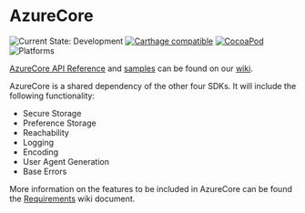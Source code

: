 # AzureCore

![Current State: Development](https://img.shields.io/badge/Current_State-Development-blue.svg) [![Carthage compatible](https://img.shields.io/badge/Carthage-compatible-4BC51D.svg?style=flat)](https://github.com/Carthage/Carthage) [![CocoaPod](https://img.shields.io/cocoapods/v/AzureCore.svg)](https://cocoapods.org/pods/AzureCore) ![Platforms](https://img.shields.io/cocoapods/p/AzureCore.svg)

[AzureCore API Reference](https://github.com/Azure/Azure.iOS/wiki/AzureCore) and [samples](https://github.com/Azure/Azure.iOS/wiki/AzureCore) can be found on our [wiki](https://github.com/Azure/Azure.iOS/wiki).

AzureCore is a shared dependency of the other four SDKs. It will include the following functionality:
- Secure Storage
- Preference Storage
- Reachability
- Logging
- Encoding
- User Agent Generation
- Base Errors

More information on the features to be included in AzureCore can be found the [Requirements](https://github.com/Azure/Azure.iOS/wiki/Requirements-AzureCore) wiki document.
